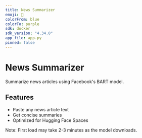 ```yaml
---
title: News Summarizer
emoji: 🚀
colorFrom: blue
colorTo: purple
sdk: docker
sdk_version: "4.34.0"
app_file: app.py
pinned: false
---
```


# News Summarizer

Summarize news articles using Facebook's BART model.

## Features
- Paste any news article text
- Get concise summaries
- Optimized for Hugging Face Spaces

Note: First load may take 2-3 minutes as the model downloads.